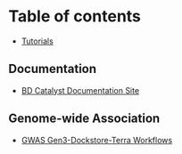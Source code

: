 # Table of contents

* [Tutorials](README.md)

## Documentation

* [BD Catalyst Documentation Site](https://bdcatalyst.gitbook.io/biodata-catalyst-documentation/)

## Genome-wide Association

* [GWAS Gen3-Dockstore-Terra Workflows](https://github.com/nhlbidatastage/documentation/blob/master/gwas-terra-tutorial/bdcatalyst-gwas-gen3-dockstore-terra.md)

